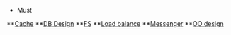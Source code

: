 * Must

**[Cache](https://github.com/tradegolfstix/system-design/blob/master/Cache.md)
**[DB Design](https://github.com/tradegolfstix/system-design/blob/master/databaseDesign.md)
**[FS](https://github.com/tradegolfstix/system-design/blob/master/fileSystemDesign.md)
**[Load balance](https://github.com/tradegolfstix/system-design/blob/master/loadBalancing.md)
**[Messenger](https://github.com/tradegolfstix/system-design/blob/master/messenger.md)
**[OO design](https://github.com/tradegolfstix/system-design/blob/master/ooDesign.md)
